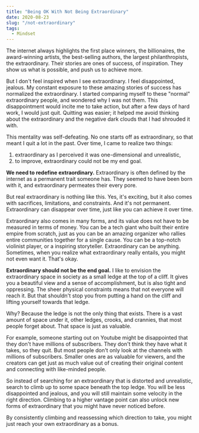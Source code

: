 ```yaml
---
title: "Being OK With Not Being Extraordinary"
date: 2020-08-23
slug: "/not-extraordinary"
tags:
  - Mindset
---
```


The internet always highlights the first place winners, the billionaires, the award-winning artists, the best-selling authors, the largest philanthropists, the extraordinary. Their stories are ones of success, of inspiration. They show us what is possible, and push us to achieve more.

But I don't feel inspired when I see extraordinary. I feel disappointed, jealous. My constant exposure to these amazing stories of success has normalized the extraordinary. I started comparing myself to these "normal" extraordinary people, and wondered why I was not them. This disappointment would incite me to take action, but after a few days of hard work, I would just quit. Quitting was easier; it helped me avoid thinking about the extraordinary and the negative dark clouds that I had shrouded it with.

This mentality was self-defeating. No one starts off as extraordinary, so that meant I quit a lot in the past. Over time, I came to realize two things:

1. extraordinary as I perceived it was one-dimensional and unrealistic,
2. to improve, extraordinary could not be my end goal.

**We need to redefine extraordinary.** Extraordinary is often defined by the internet as a permanent trait someone has. They seemed to have been born with it, and extraordinary permeates their every pore. 

But real extraordinary is nothing like this. Yes, it's exciting, but it also comes with sacrifices, limitations, and constraints. And it's not permanent. Extraordinary can disappear over time, just like you can achieve it over time.

Extraordinary also comes in many forms, and its value does not have to be measured in terms of money. You can be a tech giant who built their entire empire from scratch, just as you can be an amazing organizer who rallies entire communities together for a single cause. You can be a top-notch violinist player, or a inspiring storyteller. Extraordinary can be anything. Sometimes, when you realize what extraordinary really entails, you might not even want it. That's okay.

**Extraordinary should not be the end goal.** I like to envision the extraordinary space in society as a small ledge at the top of a cliff. It gives you a beautiful view and a sense of accomplishment, but is also tight and oppressing. The sheer physical constraints means that not everyone will reach it. But that shouldn't stop you from putting a hand on the cliff and lifting yourself towards that ledge.

Why? Because the ledge is not the only thing that exists. There is a vast amount of space under it, other ledges, crooks, and crannies, that most people forget about. That space is just as valuable.

For example, someone starting out on Youtube might be disappointed that they don't have millions of subscribers. They don't think they have what it takes, so they quit. But most people don't only look at the channels with millions of subscribers. Smaller ones are as valuable for viewers, and the creators can get just as much value out of creating their original content and connecting with like-minded people.

So instead of searching for an extraordinary that is distorted and unrealistic, search to climb up to some space beneath the top ledge. You will be less disappointed and jealous, and you will still maintain some velocity in the right direction. Climbing to a higher vantage point can also unlock new forms of extraordinary that you might have never noticed before.

By consistently climbing and reassessing which direction to take, you might just reach your own extraordinary as a bonus.